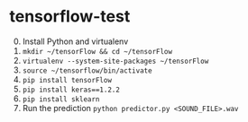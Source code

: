 # tensorflow-test

0. Install Python and virtualenv
1. `mkdir ~/tensorFlow && cd ~/tensorFlow`
2. `virtualenv --system-site-packages ~/tensorFlow`
3. `source ~/tensorflow/bin/activate`
4. `pip install tensorFlow`
5. `pip install keras==1.2.2`
6. `pip install sklearn`
7. Run the prediction `python predictor.py <SOUND_FILE>.wav`
